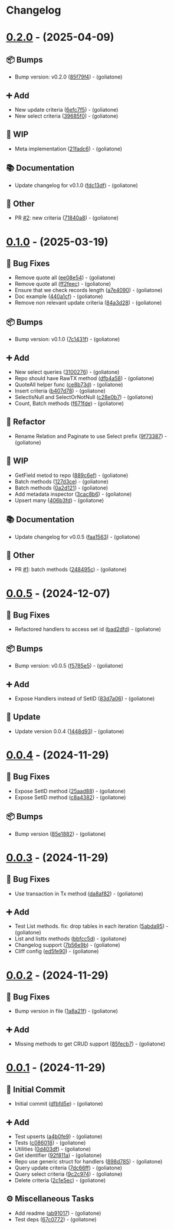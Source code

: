 # Changelog

# [0.2.0](https://github.com/goliatone/go-repository-bun/compare/v0.1.0...v0.2.0) - (2025-04-09)

## <!-- 13 -->📦 Bumps

- Bump version: v0.2.0 ([85f79f4](https://github.com/goliatone/go-repository-bun/commit/85f79f41c8015a3067ef6252b7984e64231108ab))  - (goliatone)

## <!-- 16 -->➕ Add

- New update criteria ([6efc7f5](https://github.com/goliatone/go-repository-bun/commit/6efc7f52c509998e70b7128b8e6a4cf5a6767329))  - (goliatone)
- New select criteria ([39685f0](https://github.com/goliatone/go-repository-bun/commit/39685f0d747cbd3193eab5a4d282ac99c1439d2c))  - (goliatone)

## <!-- 22 -->🚧 WIP

- Meta implementation ([21fadc6](https://github.com/goliatone/go-repository-bun/commit/21fadc6857fbfb44a4a5ca62397f875140433fe7))  - (goliatone)

## <!-- 3 -->📚 Documentation

- Update changelog for v0.1.0 ([fdc13df](https://github.com/goliatone/go-repository-bun/commit/fdc13df29fbb745d30676b99385d4fc96bbbe416))  - (goliatone)

## <!-- 30 -->📝 Other

- PR [#2](https://github.com/goliatone/go-repository-bun/pull/2): new criteria ([71840a8](https://github.com/goliatone/go-repository-bun/commit/71840a82af7ec38bc72fcdb7146452364430693b))  - (goliatone)

# [0.1.0](https://github.com/goliatone/go-repository-bun/compare/v0.0.5...v0.1.0) - (2025-03-19)

## <!-- 1 -->🐛 Bug Fixes

- Remove quote all ([ee08e54](https://github.com/goliatone/go-repository-bun/commit/ee08e541c52fda8bc4668f6314730deabf9ec6c7))  - (goliatone)
- Remove quote all ([ff2feec](https://github.com/goliatone/go-repository-bun/commit/ff2feec3a8803e21ef85cb0a1dbdcdeb6e52ff54))  - (goliatone)
- Ensure that we check records length ([a7e4090](https://github.com/goliatone/go-repository-bun/commit/a7e40900cfa80f669a9ea4f1532da7a0beb8ea00))  - (goliatone)
- Doc example ([440a1cf](https://github.com/goliatone/go-repository-bun/commit/440a1cf98a6fd0313b4af3e2190160ff39ffa456))  - (goliatone)
- Remove non relevant update criteria ([84a3d28](https://github.com/goliatone/go-repository-bun/commit/84a3d282761c10d7c55f6e4104b15968f11223ea))  - (goliatone)

## <!-- 13 -->📦 Bumps

- Bump version: v0.1.0 ([7c1431f](https://github.com/goliatone/go-repository-bun/commit/7c1431f0f89dff954b59edd072322dbcc03c0a4a))  - (goliatone)

## <!-- 16 -->➕ Add

- New select queries ([3100276](https://github.com/goliatone/go-repository-bun/commit/3100276428381dbfa9e2aa37105ed895ae8a872a))  - (goliatone)
- Repo should have RawTX method ([dfb4a58](https://github.com/goliatone/go-repository-bun/commit/dfb4a5837b68ca254d35c8e10b3a304c3d359251))  - (goliatone)
- QuoteAll helper func ([ce8b73d](https://github.com/goliatone/go-repository-bun/commit/ce8b73d92a26dc904fbb8a5dd39a5986fcff2083))  - (goliatone)
- Insert criteria ([b407d78](https://github.com/goliatone/go-repository-bun/commit/b407d78baeb0b7039b618dd3ffa2f7f785d3aa65))  - (goliatone)
- SelectIsNull and SelectOrNotNull ([c28e0b7](https://github.com/goliatone/go-repository-bun/commit/c28e0b7e96bbe587b65cc4dd45c2f4498ed400b7))  - (goliatone)
- Count, Batch methods ([f671fde](https://github.com/goliatone/go-repository-bun/commit/f671fde94ada03140f10cd41fc804ac6c9a49886))  - (goliatone)

## <!-- 2 -->🚜 Refactor

- Rename Relation and Paginate to use Select prefix ([9f73387](https://github.com/goliatone/go-repository-bun/commit/9f7338708f19cd3161aa027195b46f49a8bb5538))  - (goliatone)

## <!-- 22 -->🚧 WIP

- GetField metod to repo ([889c6ef](https://github.com/goliatone/go-repository-bun/commit/889c6efe7caf93281f5cd8e1ae2d8a88c28ef89d))  - (goliatone)
- Batch methods ([127d3ce](https://github.com/goliatone/go-repository-bun/commit/127d3cec87b31a47ad1bfbad37c1528b05e99b8b))  - (goliatone)
- Batch methods ([0a2d121](https://github.com/goliatone/go-repository-bun/commit/0a2d121184288b06a264f3ad9cbd67a68cc0b50c))  - (goliatone)
- Add metadata inspector ([3cac8b6](https://github.com/goliatone/go-repository-bun/commit/3cac8b665bc86a6642d467a481a384fdb10b9b3e))  - (goliatone)
- Upsert many ([406b3fd](https://github.com/goliatone/go-repository-bun/commit/406b3fd169fbafd7764369bbca18c7e02a7334ff))  - (goliatone)

## <!-- 3 -->📚 Documentation

- Update changelog for v0.0.5 ([faa1563](https://github.com/goliatone/go-repository-bun/commit/faa156328eac58cec76f10be21e64ebffceebf84))  - (goliatone)

## <!-- 30 -->📝 Other

- PR [#1](https://github.com/goliatone/go-repository-bun/pull/1): batch methods ([248495c](https://github.com/goliatone/go-repository-bun/commit/248495cc5a76170af8dc9403d9f16818b0d793cd))  - (goliatone)

# [0.0.5](https://github.com/goliatone/go-repository-bun/compare/v0.0.4...v0.0.5) - (2024-12-07)

## <!-- 1 -->🐛 Bug Fixes

- Refactored handlers to access set id ([bad2dfd](https://github.com/goliatone/go-repository-bun/commit/bad2dfd653ab2ab227d71b8b171f3b0354fae2c6))  - (goliatone)

## <!-- 13 -->📦 Bumps

- Bump version: v0.0.5 ([f5785e5](https://github.com/goliatone/go-repository-bun/commit/f5785e50b9e78f41d17326ae63f57579113ed684))  - (goliatone)

## <!-- 16 -->➕ Add

- Expose Handlers instead of SetID ([83d7a06](https://github.com/goliatone/go-repository-bun/commit/83d7a067709ad727847691fd289231c514745ecf))  - (goliatone)

## <!-- 26 -->🔄 Update

- Update version 0.0.4 ([1448d93](https://github.com/goliatone/go-repository-bun/commit/1448d930c580ef3b9f431dad87ab974ad1782f64))  - (goliatone)

# [0.0.4](https://github.com/goliatone/go-repository-bun/compare/v0.0.3...v0.0.4) - (2024-11-29)

## <!-- 1 -->🐛 Bug Fixes

- Expose SetID method ([25aad88](https://github.com/goliatone/go-repository-bun/commit/25aad88f8d9bddbb5962064c85fc198a56df10d3))  - (goliatone)
- Expose SetID method ([c8a4382](https://github.com/goliatone/go-repository-bun/commit/c8a43820980578071c37a9c5fd835a241096a2ff))  - (goliatone)

## <!-- 13 -->📦 Bumps

- Bump version ([85e1882](https://github.com/goliatone/go-repository-bun/commit/85e188287a7a472d144b4598e93d9da12ec32258))  - (goliatone)

# [0.0.3](https://github.com/goliatone/go-repository-bun/compare/v0.0.2...v0.0.3) - (2024-11-29)

## <!-- 1 -->🐛 Bug Fixes

- Use transaction in Tx method ([da8af82](https://github.com/goliatone/go-repository-bun/commit/da8af82fe3f3c1964c6af97082c0e377f5e99a4c))  - (goliatone)

## <!-- 16 -->➕ Add

- Test List methods. fix: drop tables in each iteration ([5abda95](https://github.com/goliatone/go-repository-bun/commit/5abda957e2ce5347c175181139617981b6325a43))  - (goliatone)
- List and listtx methods ([bbfcc5d](https://github.com/goliatone/go-repository-bun/commit/bbfcc5de02a828bf7959bf54084029132d585508))  - (goliatone)
- Changelog support ([7b56e9b](https://github.com/goliatone/go-repository-bun/commit/7b56e9b159efc5be00aaebbba44868ce1c34d319))  - (goliatone)
- Cliff config ([ed5fe90](https://github.com/goliatone/go-repository-bun/commit/ed5fe90d37790e399c2c4feeb6dd6b53121c3970))  - (goliatone)

# [0.0.2](https://github.com/goliatone/go-repository-bun/compare/v0.0.1...v0.0.2) - (2024-11-29)

## <!-- 1 -->🐛 Bug Fixes

- Bump version in file ([1a8a21f](https://github.com/goliatone/go-repository-bun/commit/1a8a21fe7d54bd0839cf7535410dc98ef32e895d))  - (goliatone)

## <!-- 16 -->➕ Add

- Missing methods to get CRUD support ([85fecb7](https://github.com/goliatone/go-repository-bun/commit/85fecb7d2686d43a1acf23cbc108414763f993aa))  - (goliatone)

# [0.0.1](https://github.com/goliatone/go-repository-bun/tree/v0.0.1) - (2024-11-29)

## <!-- 14 -->🎉 Initial Commit

- Initial commit ([dfbfd5e](https://github.com/goliatone/go-repository-bun/commit/dfbfd5ea54607d6aa222383840c48a92b3e1bfc6))  - (goliatone)

## <!-- 16 -->➕ Add

- Test upserts ([a4b0fe9](https://github.com/goliatone/go-repository-bun/commit/a4b0fe9e11e9213088e2ea6a6bc9aaf0fa319616))  - (goliatone)
- Tests ([c086018](https://github.com/goliatone/go-repository-bun/commit/c0860189a124f32bf4dcb5e4e3ce0cce014a9c40))  - (goliatone)
- Utilities ([0d403df](https://github.com/goliatone/go-repository-bun/commit/0d403df5965df92f1a83a40b6428071d47c5e48c))  - (goliatone)
- Get identifier ([92f811a](https://github.com/goliatone/go-repository-bun/commit/92f811abecca56d554f8c555e704576a51112a80))  - (goliatone)
- Repo use generic struct for handlers ([898d785](https://github.com/goliatone/go-repository-bun/commit/898d785881f751679281a3dca125b1b2064a33f4))  - (goliatone)
- Query update criteria ([7dc66ff](https://github.com/goliatone/go-repository-bun/commit/7dc66ff6225b29ca7a890a686cd60ae69afa9ccc))  - (goliatone)
- Query select criteria ([9c2c974](https://github.com/goliatone/go-repository-bun/commit/9c2c97426b449ff337731b6e5651325564c31459))  - (goliatone)
- Delete criteria ([2c1e5ec](https://github.com/goliatone/go-repository-bun/commit/2c1e5eced48766dd76140daa583481fff29f049b))  - (goliatone)

## <!-- 7 -->⚙️ Miscellaneous Tasks

- Add readme ([ab91017](https://github.com/goliatone/go-repository-bun/commit/ab91017fe05d7da50f9a53ec2518a9b68c06c5f1))  - (goliatone)
- Test deps ([67c0772](https://github.com/goliatone/go-repository-bun/commit/67c0772f5552102cc21a35332b1b2801a6f1a934))  - (goliatone)

<!-- generated by git-cliff -->
